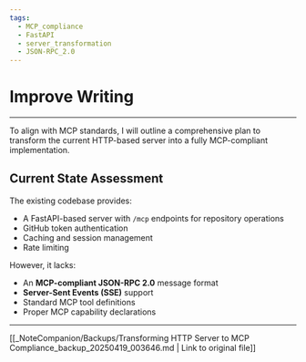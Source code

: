 ```yaml
---
tags:
  - MCP_compliance
  - FastAPI
  - server_transformation
  - JSON-RPC_2.0
---
```

# Improve Writing

---

To align with MCP standards, I will outline a comprehensive plan to transform the current HTTP-based server into a fully MCP-compliant implementation.

## Current State Assessment

The existing codebase provides:

- A FastAPI-based server with `/mcp` endpoints for repository operations
- GitHub token authentication
- Caching and session management
- Rate limiting

However, it lacks:

- An **MCP-compliant JSON-RPC 2.0** message format
- **Server-Sent Events (SSE)** support
- Standard MCP tool definitions
- Proper MCP capability declarations

---
[[_NoteCompanion/Backups/Transforming HTTP Server to MCP Compliance_backup_20250419_003646.md | Link to original file]]